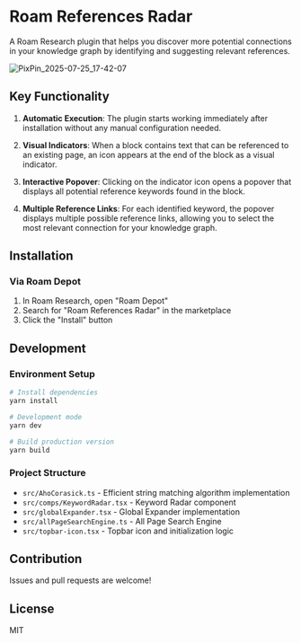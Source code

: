 # Roam References Radar

A Roam Research plugin that helps you discover more potential connections in your knowledge graph by identifying and suggesting relevant references.

![PixPin_2025-07-25_17-42-07](https://github.com/dive2Pro/roam-references-radar/blob/main/assets/PixPin_2025-07-25_17-42-07.gif)


## Key Functionality

1. **Automatic Execution**: The plugin starts working immediately after installation without any manual configuration needed.

2. **Visual Indicators**: When a block contains text that can be referenced to an existing page, an icon appears at the end of the block as a visual indicator.

3. **Interactive Popover**: Clicking on the indicator icon opens a popover that displays all potential reference keywords found in the block.

4. **Multiple Reference Links**: For each identified keyword, the popover displays multiple possible reference links, allowing you to select the most relevant connection for your knowledge graph.

## Installation

### Via Roam Depot

1. In Roam Research, open "Roam Depot"
2. Search for "Roam References Radar" in the marketplace
3. Click the "Install" button


## Development

### Environment Setup

```bash
# Install dependencies
yarn install

# Development mode
yarn dev

# Build production version
yarn build
```

### Project Structure

- `src/AhoCorasick.ts` - Efficient string matching algorithm implementation
- `src/comps/KeywordRadar.tsx` - Keyword Radar component
- `src/globalExpander.tsx` - Global Expander implementation
- `src/allPageSearchEngine.ts` - All Page Search Engine
- `src/topbar-icon.tsx` - Topbar icon and initialization logic

## Contribution

Issues and pull requests are welcome!

## License

MIT
